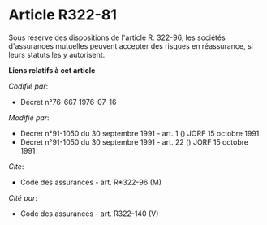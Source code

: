 # Article R322-81

Sous réserve des dispositions de l'article R. 322-96, les sociétés d'assurances mutuelles peuvent accepter des risques en
réassurance, si leurs statuts les y autorisent.

**Liens relatifs à cet article**

_Codifié par_:

  - Décret n°76-667 1976-07-16

_Modifié par_:

  - Décret n°91-1050 du 30 septembre 1991 - art. 1 () JORF 15 octobre 1991
  - Décret n°91-1050 du 30 septembre 1991 - art. 22 () JORF 15 octobre 1991

_Cite_:

  - Code des assurances - art. R*322-96 (M)

_Cité par_:

  - Code des assurances - art. R322-140 (V)
